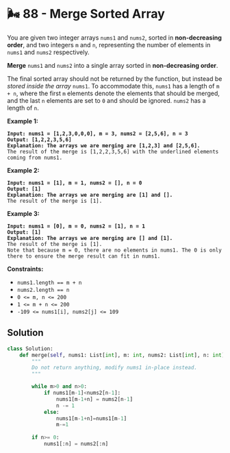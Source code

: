 # 🌬 88 - Merge Sorted Array

You are given two integer arrays `nums1` and `nums2`, sorted in **non-decreasing order**, and two integers `m` and `n`, representing the number of elements in `nums1` and `nums2` respectively.

**Merge** `nums1` and `nums2` into a single array sorted in **non-decreasing order**.

The final sorted array should not be returned by the function, but instead be _stored inside the array_ `nums1`. To accommodate this, `nums1` has a length of `m + n`, where the first `m` elements denote the elements that should be merged, and the last `n` elements are set to `0` and should be ignored. `nums2` has a length of `n`.

&#x20;

**Example 1:**

<pre><code><strong>Input: nums1 = [1,2,3,0,0,0], m = 3, nums2 = [2,5,6], n = 3
</strong><strong>Output: [1,2,2,3,5,6]
</strong><strong>Explanation: The arrays we are merging are [1,2,3] and [2,5,6].
</strong>The result of the merge is [1,2,2,3,5,6] with the underlined elements coming from nums1.
</code></pre>

**Example 2:**

<pre><code><strong>Input: nums1 = [1], m = 1, nums2 = [], n = 0
</strong><strong>Output: [1]
</strong><strong>Explanation: The arrays we are merging are [1] and [].
</strong>The result of the merge is [1].
</code></pre>

**Example 3:**

<pre><code><strong>Input: nums1 = [0], m = 0, nums2 = [1], n = 1
</strong><strong>Output: [1]
</strong><strong>Explanation: The arrays we are merging are [] and [1].
</strong>The result of the merge is [1].
Note that because m = 0, there are no elements in nums1. The 0 is only there to ensure the merge result can fit in nums1.
</code></pre>

&#x20;

**Constraints:**

* `nums1.length == m + n`
* `nums2.length == n`
* `0 <= m, n <= 200`
* `1 <= m + n <= 200`
* `-109 <= nums1[i], nums2[j] <= 109`

## Solution

```python
class Solution:
    def merge(self, nums1: List[int], m: int, nums2: List[int], n: int) -> None:
        """
        Do not return anything, modify nums1 in-place instead.
        """

        while m>0 and n>0:
            if nums1[m-1]<nums2[n-1]:
                nums1[m-1+n] = nums2[n-1]
                n -= 1
            else:
                nums1[m-1+n]=nums1[m-1]
                m-=1
            
        if n>= 0:
            nums1[:n] = nums2[:n]
```

